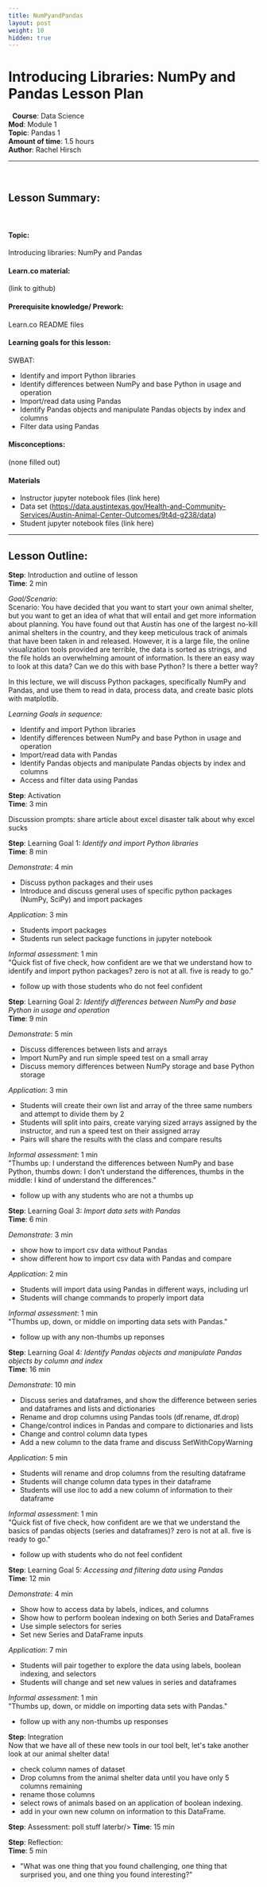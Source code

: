 ```yaml
---
title: NumPyandPandas
layout: post
weight: 10
hidden: true
---
```

​
Introducing Libraries: NumPy and Pandas Lesson Plan
===
​
​
**Course**: Data Science   <br/>
**Mod**: Module 1                    <br/>
**Topic**: Pandas 1  <br/>
**Amount of time**: 1.5 hours <br/>
**Author**: Rachel Hirsch
​
​
***
​
## Lesson Summary:
​
#### Topic:
Introducing libraries: NumPy and Pandas
#### Learn.co material:
(link to github)
#### Prerequisite knowledge/ Prework:
Learn.co README files
#### Learning goals for this lesson:
SWBAT:
  - Identify and import Python libraries
  - Identify differences between NumPy and base Python in usage and operation
  - Import/read data using Pandas
  - Identify Pandas objects and manipulate Pandas objects by index and columns
  - Filter data using Pandas
#### Misconceptions:
(none filled out)

#### Materials
- Instructor jupyter notebook files (link here)
- Data set (https://data.austintexas.gov/Health-and-Community-Services/Austin-Animal-Center-Outcomes/9t4d-g238/data)
- Student jupyter notebook files (link here)

***

## Lesson Outline:

**Step**: Introduction and outline of lesson <br/>
**Time**: 2 min

_Goal/Scenario:_<br/>
Scenario: You have decided that you want to start your own animal shelter, but you want to get an idea of what that will entail and get more information about planning. You have found out that Austin has one of the largest no-kill animal shelters in the country, and they keep meticulous track of animals that have been taken in and released. However, it is a large file, the online visualization tools provided are terrible, the data is sorted as strings, and the file holds an overwhelming amount  of information. Is there an easy way to look at this data? Can we do this with base Python? Is there a better way?

In this lecture, we will discuss Python packages, specifically NumPy and Pandas, and use them to read in data, process data, and create basic plots with matplotlib.

_Learning Goals in sequence:_<br/>
- Identify and import Python libraries
- Identify differences between NumPy and base Python in usage and operation
- Import/read data with Pandas
- Identify Pandas objects and manipulate Pandas objects by index and columns
- Access and filter data using Pandas

**Step**: Activation <br/>
**Time**: 3 min

Discussion prompts:
share article about excel disaster
talk about why excel sucks




**Step**: Learning Goal 1: _Identify and import Python libraries_ <br/>
**Time**: 8 min

_Demonstrate_: 4 min <br/>
- Discuss python packages and their uses
- Introduce and discuss general uses of specific python packages (NumPy, SciPy) and import packages


_Application_: 3 min <br/>
- Students import packages
- Students run select package functions in jupyter notebook

_Informal assessment_: 1 min <br/>
"Quick fist of five check, how confident are we that we understand how to identify and import python packages? zero is not at all. five is ready to go."
- follow up with those students who do not feel confident

**Step**: Learning Goal 2: _Identify differences between NumPy and base Python in usage and operation_ <br/>
**Time**: 9 min

_Demonstrate_: 5 min <br/>
- Discuss differences between lists and arrays
- Import NumPy and run simple speed test on a small array
- Discuss memory differences between NumPy storage and base Python storage

_Application_: 3 min <br/>
- Students will create their own list and array of the three same numbers and attempt to divide them by 2
- Students will split into pairs, create varying sized arrays assigned by the instructor, and run a speed test on their assigned array
- Pairs will share the results with the class and compare results

_Informal assessment_: 1 min <br/>
"Thumbs up: I understand the differences between NumPy and base Python, thumbs down: I don't understand the differences, thumbs in the middle: I kind of understand the differences."
- follow up with any students who are not a thumbs up

**Step**: Learning Goal 3: _Import data sets with Pandas_ <br/>
**Time**: 6 min

_Demonstrate_: 3 min <br/>
- show how to import csv data without Pandas
- show different how to import csv data with Pandas and compare

_Application_: 2 min <br/>
- Students will import data using Pandas in different ways, including url
- Students will change commands to properly import data

_Informal assessment_: 1 min <br/>
"Thumbs up, down, or middle on importing data sets with Pandas."
- follow up with any non-thumbs up reponses

**Step**: Learning Goal 4: _Identify Pandas objects and manipulate Pandas objects by column and index_ <br/>
**Time**: 16 min

_Demonstrate_: 10 min <br/>
- Discuss series and dataframes, and show the difference between series and dataframes and lists and dictionaries
- Rename and drop columns using Pandas tools (df.rename, df.drop)
- Change/control indices in Pandas and compare to dictionaries and lists
- Change and control column data types
- Add a new column to the data frame and discuss SetWithCopyWarning

_Application_: 5 min <br/>
- Students will rename and drop columns from the resulting dataframe
- Students will change column data types in their dataframe
- Students will use iloc to add a new column of information to their dataframe


_Informal assessment_: 1 min <br/>
"Quick fist of five check, how confident are we that we understand the basics of pandas objects (series and dataframes)? zero is not at all. five is ready to go."
- follow up with students who do not feel confident

**Step**: Learning Goal 5: _Accessing and filtering data using Pandas_ <br/>
**Time**: 12 min

_Demonstrate_: 4 min <br/>
- Show how to access data by labels, indices, and columns
- Show how to perform boolean indexing on both Series and DataFrames
- Use simple selectors for series
- Set new Series and DataFrame inputs

_Application_: 7 min <br/>
- Students will pair together to explore the data using labels, boolean indexing, and selectors
- Students will change and set new values in series and dataframes

_Informal assessment_: 1 min <br/>
"Thumbs up, down, or middle on importing data sets with Pandas."
- follow up with any non-thumbs up responses

**Step**: Integration <br/>
Now that we have all of these new tools in our tool belt, let's take another look at our animal shelter data!

- check column names of dataset
- Drop columns from the animal shelter data until you have only 5 columns remaining
- rename those columns
- select rows of animals based on an application of boolean indexing.
- add in your own new column on information to this DataFrame.
 
**Step**: Assessment: poll stuff laterbr/>
**Time**: 15 min<br/>


**Step**: Reflection:  <br/>
**Time**: 5 min <br/>
- "What was one thing that you found challenging, one thing that surprised you, and one thing you found interesting?"
